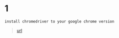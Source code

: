 # 1

``` install chromedriver to your google chrome version ```
>[url](https://chromedriver.chromium.org/)
